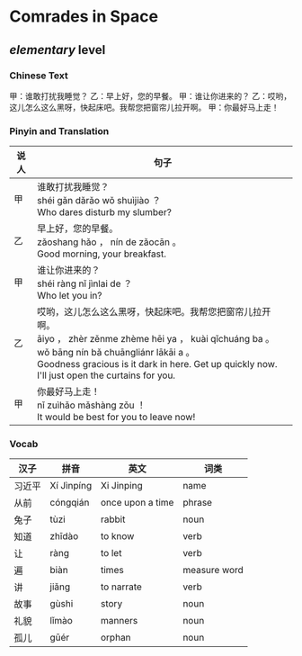 # Comrades in Space
## *elementary* level

### Chinese Text
甲：谁敢打扰我睡觉？
乙：早上好，您的早餐。
甲：谁让你进来的？
乙：哎哟，这儿怎么这么黑呀，快起床吧。我帮您把窗帘儿拉开啊。
甲：你最好马上走！

### Pinyin and Translation
|说人|句子|
|----|----|
|甲|谁敢打扰我睡觉？<br />shéi gǎn dǎrǎo wǒ shuìjiào ？<br />Who dares disturb my slumber?|
|乙|早上好，您的早餐。<br />zǎoshang hǎo ， nín de zǎocān 。<br />Good morning, your breakfast.|
|甲|谁让你进来的？<br />shéi ràng nǐ jìnlai de ？<br />Who let you in?|
|乙|哎哟，这儿怎么这么黑呀，快起床吧。我帮您把窗帘儿拉开啊。<br />āiyo ， zhèr zěnme zhème hēi ya ， kuài qǐchuáng ba 。 wǒ bāng nín bǎ chuāngliánr lākāi a 。<br />Goodness gracious is it dark in here. Get up quickly now. I'll just open the curtains for you.|
|甲|你最好马上走！<br />nǐ zuìhǎo mǎshàng zǒu ！<br />It would be best for you to leave now!|
### Vocab
|汉子|拼音|英文|词类|
|----|----|----|----|
|习近平|Xí Jìnpíng|Xi Jinping|name|
|从前|cóngqián|once upon a time|phrase|
|兔子|tùzi|rabbit|noun|
|知道|zhīdào|to know|verb|
|让|ràng|to let|verb|
|遍|biàn|times|measure word|
|讲|jiǎng|to narrate|verb|
|故事|gùshi|story|noun|
|礼貌|lǐmào|manners|noun|
|孤儿|gūér|orphan|noun|
